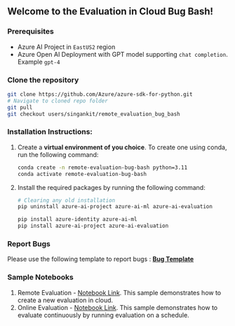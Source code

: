 ## Welcome to the Evaluation in Cloud Bug Bash!

### Prerequisites
- Azure AI Project in `EastUS2` region
- Azure Open AI Deployment with GPT model supporting `chat completion`. Example `gpt-4`

### Clone the repository
```bash
git clone https://github.com/Azure/azure-sdk-for-python.git
# Navigate to cloned repo folder
git pull
git checkout users/singankit/remote_evaluation_bug_bash
```

### Installation Instructions:

1. Create a **virtual environment of you choice**. To create one using conda, run the following command:
    ```bash
    conda create -n remote-evaluation-bug-bash python=3.11
    conda activate remote-evaluation-bug-bash
    ```
2. Install the required packages by running the following command:
    ```bash
   # Clearing any old installation
    pip uninstall azure-ai-project azure-ai-ml azure-ai-evaluation

   pip install azure-identity azure-ai-ml
   pip install azure-ai-project azure-ai-evaluation
    ```

### Report Bugs

Please use the following template to report bugs : [**Bug Template**](https://msdata.visualstudio.com/Vienna/_workitems/create/Bug?templateId=5f8cafcf-2bbc-42df-a0ba-13c3ebcbeabe&ownerId=31cd3b44-f331-4377-95dd-2f8d6e169ee4)

### Sample Notebooks

1. Remote Evaluation - [Notebook Link](./sample_evaluations.py). This sample demonstrates how to create a new evaluation in cloud.
2. Online Evaluation - [Notebook Link](./sample_evaluations_schedules.py). This sample demonstrates how to evaluate continuously by running evaluation on a schedule.
